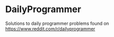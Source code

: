 # DailyProgrammer
Solutions to daily programmer problems found on https://www.reddit.com/r/dailyprogrammer
